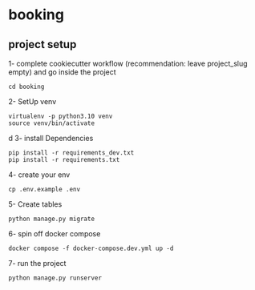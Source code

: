 # booking

## project setup

1- complete cookiecutter workflow (recommendation: leave project_slug empty) and go inside the project
```
cd booking
```

2- SetUp venv
```
virtualenv -p python3.10 venv
source venv/bin/activate
```
d
3- install Dependencies
```
pip install -r requirements_dev.txt
pip install -r requirements.txt
```

4- create your env
```
cp .env.example .env
```

5- Create tables
```
python manage.py migrate
```

6- spin off docker compose
```
docker compose -f docker-compose.dev.yml up -d
```

7- run the project
```
python manage.py runserver
```